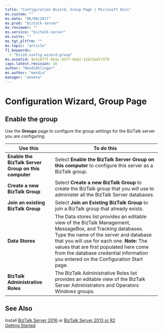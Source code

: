 ```yaml
---
title: "Configuration Wizard, Group Page | Microsoft Docs"
ms.custom: ""
ms.date: "06/08/2017"
ms.prod: "biztalk-server"
ms.reviewer: ""
ms.service: "biztalk-server"
ms.suite: ""
ms.tgt_pltfrm: ""
ms.topic: "article"
f1_keywords: 
  - "bts10.config.wizard.group"
ms.assetid: 9e3c8f7f-85ac-42f7-9ab2-12dc5ad7c5f9
caps.latest.revision: 16
author: "MandiOhlinger"
ms.author: "mandia"
manager: "anneta"
---
```

# Configuration Wizard, Group Page

## Enable the group
Use the **Groups** page to configure the group settings for the BizTalk server you are configuring.  
  
|Use this|To do this|  
|--------------|----------------|  
|**Enable the BizTalk Server Group on this computer**|Select **Enable the BizTalk Server Group on this computer** to configure this server as a BizTalk group.|  
|**Create a new BizTalk Group**|Select **Create a new BizTalk Group** to create the BizTalk group that you will use to administer all the BizTalk Server databases.|  
|**Join an existing BizTalk Group**|Select **Join an Existing BizTalk Group** to join a BizTalk group that already exists.|  
|**Data Stores**|The Data stores list provides an editable view of the BizTalk Management, MessageBox, and Tracking databases. Type the name of the server and database that you will use for each one. **Note:**  The values that are first populated here come from the database credential information you entered on the Configuration Start page.|  
|**BizTalk Administrative Roles**|The BizTalk Administrative Roles list provides an editable view of the BizTalk Server Administrators and Operators Windows groups.|  
  
## See Also  
Install [BizTalk Server 2016](../install-and-config-guides/biztalk-server-2016-what-s-new-and-installation.md) or [BizTalk Server 2013 or R2](../install-and-config-guides/biztalk-server-2013-and-2013-r2-what-s-new-install-and-upgrade.md)    
 [Getting Started](../core/getting-started-with-biztalk-server.md)